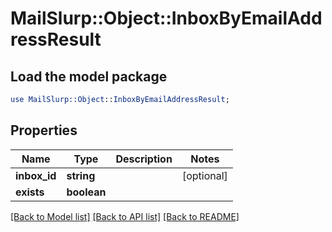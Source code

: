 # MailSlurp::Object::InboxByEmailAddressResult

## Load the model package
```perl
use MailSlurp::Object::InboxByEmailAddressResult;
```

## Properties
Name | Type | Description | Notes
------------ | ------------- | ------------- | -------------
**inbox_id** | **string** |  | [optional] 
**exists** | **boolean** |  | 

[[Back to Model list]](../README#documentation-for-models) [[Back to API list]](../README#documentation-for-api-endpoints) [[Back to README]](../README)


